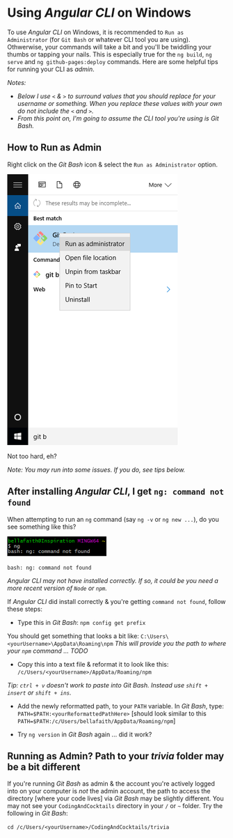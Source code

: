 # Using _Angular CLI_ on Windows

To use _Angular CLI_ on Windows, it is recommended to `Run as Administrator` (for `Git Bash` or whatever CLI tool you are using). Othwerwise, your commands will take a bit and you'll be twiddling your thumbs or tapping your nails. This is especially true for the `ng build`, `ng serve` and `ng github-pages:deploy` commands. Here are some helpful tips for running your CLI as _admin_.

*Notes:*
- _Below I use `<` & `>` to surround values that you should replace for your username or something. When you replace these values with your own *do not include* the `<` and `>`._
- _From this point on, I'm going to assume the CLI tool you're using is *Git Bash*._

## How to Run as Admin

Right click on the _Git Bash_ icon & select the `Run as Administrator` option.

![Run Git Bash as Administrator](run-as-admin.png)

Not too hard, eh?

_Note: You may run into some issues. If you do, see tips below._

## After installing _Angular CLI_, I get `ng: command not found`

When attempting to run an `ng` command (say `ng -v` or `ng new ...`), do you see something like this?

![ng command not found](command-not-found.png)

`bash: ng: command not found`

_Angular CLI may not have installed correctly. If so, it could be you need a more recent version of `Node` or `npm`._

If _Angular CLI_ did install correctly & you're getting `command not found`, follow these steps:

- Type this in _Git Bash_: `npm config get prefix`

You should get something that looks a bit like: `C:\Users\<yourUsername>\AppData\Roaming\npm`
_This will provide you the path to where your `npm` command ... TODO_

- Copy this into a text file & reformat it to look like this:
`/c/Users/<yourUsername>/AppData/Roaming/npm`

_*Tip*: `ctrl + v` doesn't work to paste into *Git Bash*. Instead use `shift + insert` or `shift + ins`._

- Add the newly reformatted path, to your `PATH` variable. In _Git Bash_, type: `PATH=$PATH:<yourReformattedPathHere>` [should look similar to this `PATH=$PATH:/c/Users/bellafaith/AppData/Roaming/npm`]

- Try `ng version` in _Git Bash_ again ... did it work?

## Running as Admin? Path to your *trivia* folder may be a bit different

If you're running _Git Bash_ as admin & the account you're actively logged into on your computer is *not* the admin account, the path to access the directory [where your code lives] via _Git Bash_ may be slightly different. You may not see your `CodingAndCocktails` directory in your `/` or `~` folder. Try the following in _Git Bash_:

`cd /c/Users/<yourUsername>/CodingAndCocktails/trivia`
